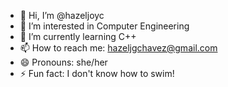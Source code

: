 - 👋 Hi, I’m @hazeljoyc
- 👀 I’m interested in Computer Engineering
- 🌱 I’m currently learning C++
- 📫 How to reach me: hazeljgchavez@gmail.com
- 😄 Pronouns: she/her
- ⚡ Fun fact: I don't know how to swim!

<!---
hazeljoyc/hazeljoyc is a ✨ special ✨ repository because its `README.md` (this file) appears on your GitHub profile.
You can click the Preview link to take a look at your changes.
--->
